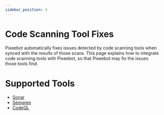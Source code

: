 ```yaml
---
sidebar_position: 4
---
```


# Code Scanning Tool Fixes

Pixeebot automatically fixes issues detected by code scanning tools when synced with the results of those scans. This page explains how to integrate code scanning tools with Pixeebot, so that Pixeebot may fix the issues those tools find.

# Supported Tools
* [Sonar](/code-scanning-tools/sonar)
* [Semgrep](/code-scanning-tools/semgrep)
* [CodeQL](/code-scanning-tools/codeql)

